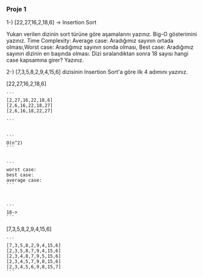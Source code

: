 ### Proje 1

1-) [22,27,16,2,18,6] -> Insertion Sort

Yukarı verilen dizinin sort türüne göre aşamalarını yazınız.
Big-O gösterimini yazınız.
Time Complexity: Average case: Aradığımız sayının ortada olması,Worst case: Aradığımız sayının sonda olması, Best case: Aradığımız sayının dizinin en başında olması.
Dizi sıralandıktan sonra 18 sayısı hangi case kapsamına girer? Yazınız.


2-) [7,3,5,8,2,9,4,15,6] dizisinin Insertion Sort'a göre ilk 4 adımını yazınız.



[22,27,16,2,18,6]

    ```
    [2,27,16,22,18,6]
    [2,6,16,22,18,27]
    [2,6,16,18,22,27] 

    ```

    
    ```
    O(n^2)
    ```


    ```
    worst case:
    best case:
    average case:
    ```



    ```
    18->
    ```



[7,3,5,8,2,9,4,15,6]

  
    ```
    [7,3,5,8,2,9,4,15,6]
    [2,3,5,8,7,9,4,15,6]
    [2,3,4,8,7,9,5,15,6]
    [2,3,4,5,7,9,8,15,6]
    [2,3,4,5,6,9,8,15,7]
    ```